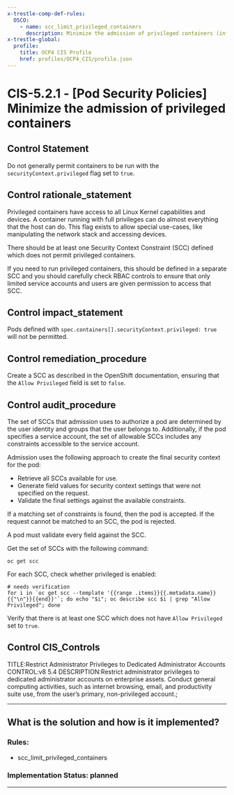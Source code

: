 ```yaml
---
x-trestle-comp-def-rules:
  OSCO:
    - name: scc_limit_privileged_containers
      description: Minimize the admission of privileged containers (info)
x-trestle-global:
  profile:
    title: OCP4 CIS Profile
    href: profiles/OCP4_CIS/profile.json
---
```


# CIS-5.2.1 - \[Pod Security Policies\] Minimize the admission of privileged containers

## Control Statement

Do not generally permit containers to be run with the `securityContext.privileged` flag set to `true`.

## Control rationale_statement

Privileged containers have access to all Linux Kernel capabilities and devices. A container running with full privileges can do almost everything that the host can do. This flag exists to allow special use-cases, like manipulating the network stack and accessing devices.

There should be at least one Security Context Constraint (SCC) defined which does not permit privileged containers.

If you need to run privileged containers, this should be defined in a separate SCC and you should carefully check RBAC controls to ensure that only limited service accounts and users are given permission to access that SCC.

## Control impact_statement

Pods defined with `spec.containers[].securityContext.privileged: true` will not be permitted.

## Control remediation_procedure

Create a SCC as described in the OpenShift documentation, ensuring that the `Allow Privileged` field is set to `false`.

## Control audit_procedure

The set of SCCs that admission uses to authorize a pod are determined by the user identity and groups that the user belongs to. Additionally, if the pod specifies a service account, the set of allowable SCCs includes any constraints accessible to the service account.

Admission uses the following approach to create the final security context for the pod:

- Retrieve all SCCs available for use.
- Generate field values for security context settings that were not specified on the request.
- Validate the final settings against the available constraints.

If a matching set of constraints is found, then the pod is accepted. If the request cannot be matched to an SCC, the pod is rejected.

A pod must validate every field against the SCC. 

Get the set of SCCs with the following command:

```
oc get scc
```

For each SCC, check whether privileged is enabled:

```
# needs verification
for i in `oc get scc --template '{{range .items}}{{.metadata.name}}{{"\n"}}{{end}}'`; do echo "$i"; oc describe scc $i | grep "Allow Privileged"; done
```

Verify that there is at least one SCC which does not have `Allow Privileged` set to `true`.

## Control CIS_Controls

TITLE:Restrict Administrator Privileges to Dedicated Administrator Accounts CONTROL:v8 5.4 DESCRIPTION:Restrict administrator privileges to dedicated administrator accounts on enterprise assets. Conduct general computing activities, such as internet browsing, email, and productivity suite use, from the user’s primary, non-privileged account.;

______________________________________________________________________

## What is the solution and how is it implemented?

<!-- For implementation status enter one of: implemented, partial, planned, alternative, not-applicable -->

<!-- Note that the list of rules under ### Rules: is read-only and changes will not be captured after assembly to JSON -->

<!-- Add control implementation description here for control: CIS-5.2.1 -->

### Rules:

  - scc_limit_privileged_containers

### Implementation Status: planned

______________________________________________________________________
